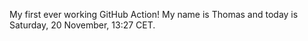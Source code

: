 My first ever working GitHub Action!
My name is Thomas and today is Saturday, 20 November, 13:27 CET. 
